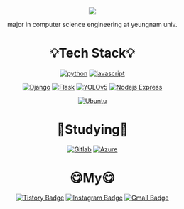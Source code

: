 <div align=center>
<img src="https://capsule-render.vercel.app/api?type=waving&color=2F8D46&height=300&section=header&text=😲jjaegii😲&fontSize=90&fontColor=FFFFFF" />

major in computer science engineering at yeungnam univ.

<h1></h1>
<h1>💡Tech Stack💡</h1>

[![python](https://img.shields.io/badge/python-3776AB?style=for-the-badge&logo=python&logoColor=black)](https://www.python.org/)
[![javascript](https://img.shields.io/badge/javascript-F7DF1E?style=for-the-badge&logo=javascript&logoColor=black)](https://www.javascript.com/)

  <div></div>

[![Django](https://img.shields.io/badge/django-092E20?style=for-the-badge&logo=django&logoColor=white)](https://www.djangoproject.com/)
[![Flask](https://img.shields.io/badge/Flask-000000?style=for-the-badge&logo=flask&logoColor=white)](https://www.djangoproject.com/)
[![YOLOv5](https://img.shields.io/badge/yolov5-00FFFF?style=for-the-badge&logo=yolo&logoColor=black)](https://github.com/ultralytics/yolov5)
[![Nodejs Express](https://img.shields.io/badge/express-000000?style=for-the-badge&logo=express&logoColor=white)](https://expressjs.com/)

  <div></div>

[![Ubuntu](https://img.shields.io/badge/ubuntu-E95420?style=for-the-badge&logo=ubuntu&logoColor=white)](https://ubuntu.com/)

<h1></h1>
  <h1>📖Studying📖</h1>

[![Gitlab](https://img.shields.io/badge/gitlab_ci/cd-FC6D26?style=for-the-badge&logo=gitlab&logoColor=black)](https://about.gitlab.com/)
[![Azure](https://img.shields.io/badge/Azure-0078D4?style=for-the-badge&logo=microsoftazure&logoColor=black)](https://azure.microsoft.com/)

<h1></h1>
  <h1>😋My😋</h1>
  
[![Tistory Badge](https://img.shields.io/badge/blog-FFFFFF?style=flat-square&logo=tistory&logoColor=black&link=https://jjaegii.tistory.com/)](https://jjaegii.tistory.com/)
[![Instagram Badge](https://img.shields.io/badge/instagram-E4405F?style=flat-square&logo=instagram&logoColor=white&link=https://www.instagram.com/jjaegii)](https://www.instagram.com/jjaegii)
[![Gmail Badge](https://img.shields.io/badge/Gmail-d14836?style=flat-square&logo=Gmail&logoColor=white&link=mailto:hn06038@gmail.com)](mailto:hn06038@gmail.com)
